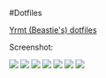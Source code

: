 #Dotfiles

[Yrmt (Beastie's) dotfiles](https://twitter.com/YouriMouton)



Screenshot: 

![](http://paste.unixhub.net/index.php/GPb56u/)
![](http://fc00.deviantart.net/fs70/f/2013/236/8/0/agust_warm_setup_by_ybeastie-d6jaqyb.png)
![](http://fc02.deviantart.net/fs71/f/2013/252/3/4/restoring_an_old_thinkpad_with_netbsd__by_ybeastie-d6lnrv8.png)
![](http://paste.unixhub.net/index.php/SCg/)
![](http://paste.unixhub.net/index.php/Zcw0/)
![](http://paste.unixhub.net/index.php/2XY/)
![](http://fc03.deviantart.net/fs70/f/2013/069/3/f/_openbsd__cwm_and_xombrero_by_ybeastie-d5xkmbk.png)

